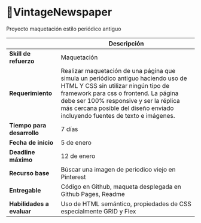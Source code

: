 # 📄VintageNewspaper

Proyecto maquetación estilo periódico antiguo

|    | Descripción  |
| ------------- | ------------- |
| **Skill de refuerzo**  | Maquetación  |
| **Requerimiento**  | Realizar maquetación de una página que simula un periódico antiguo haciendo uso de HTML Y CSS sin utilizar ningún tipo de framework para css o frontend. La página debe ser 100% responsive y ser la réplica más cercana posible del diseño enviado incluyendo fuentes de texto e imágenes.  |
| **Tiempo para desarrollo**  | 7 días  |
| **Fecha de inicio** | 5 de enero  |
| **Deadline máximo**  |  12 de enero |
| **Recurso base**  | Búscar una imagen de periodico viejo en Pinterest |
| **Entregable**  | Código en Github, maqueta desplegada en Github Pages, Readme |
| **Habilidades a evaluar**  | Uso de HTML semántico, propiedades de CSS especialmente GRID y Flex  |
